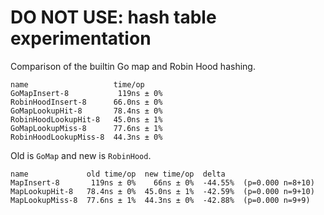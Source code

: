 # DO NOT USE: hash table experimentation

Comparison of the builtin Go map and Robin Hood hashing.

```
name                   time/op
GoMapInsert-8           119ns ± 0%
RobinHoodInsert-8      66.0ns ± 0%
GoMapLookupHit-8       78.4ns ± 0%
RobinHoodLookupHit-8   45.0ns ± 1%
GoMapLookupMiss-8      77.6ns ± 1%
RobinHoodLookupMiss-8  44.3ns ± 0%
```

Old is `GoMap` and new is `RobinHood`.

```
name             old time/op  new time/op  delta
MapInsert-8       119ns ± 0%    66ns ± 0%  -44.55%  (p=0.000 n=8+10)
MapLookupHit-8   78.4ns ± 0%  45.0ns ± 1%  -42.59%  (p=0.000 n=9+10)
MapLookupMiss-8  77.6ns ± 1%  44.3ns ± 0%  -42.88%  (p=0.000 n=9+9)
```
